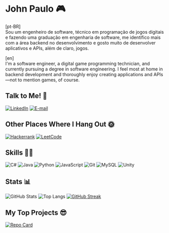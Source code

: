 # John Paulo 🎮

[pt-BR]  
Sou um engenheiro de software, técnico em programação de jogos digitais e fazendo uma graduação em engenharia de software, me identifico mais com a área backend no desenvolvimento e gosto muito de desenvolver aplicativos e APIs, além de claro, jogos.

[en]  
I'm a software engineer, a digital game programming technician, and currently pursuing a degree in software engineering. I feel most at home in backend development and thoroughly enjoy creating applications and APIs—not to mention games, of course.

## Talk to Me! 🤳

[![LinkedIn](https://img.shields.io/badge/LinkedIn-0077B5?style=for-the-badge&logo=linkedin&logoColor=white)](https://www.linkedin.com/in/john-barbosa-756850234/)
[![E-mail](https://img.shields.io/badge/-Email-000?style=for-the-badge&logo=microsoft-outlook&logoColor=007BFF)](mailto:johnpaulo0401@gmail.com)

## Other Places Where I Hang Out 🌞

[![Hackerrank](https://img.shields.io/badge/-Hackerrank-2EC866?style=for-the-badge&logo=HackerRank&logoColor=white)](https://hackerrank.com/profile/johnpaulo0401)
[![LeetCode](https://img.shields.io/badge/LeetCode-000000?style=for-the-badge&logo=LeetCode&logoColor=#d16c06)](https://leetcode.com/u/ManoJohnsons/)

## Skills 🐱‍👤

![C#](https://img.shields.io/badge/c%23-%23239120.svg?style=for-the-badge&logo=csharp&logoColor=white)
![Java](https://img.shields.io/badge/java-%23ED8B00.svg?style=for-the-badge&logo=openjdk&logoColor=white)
![Python](https://img.shields.io/badge/python-3670A0?style=for-the-badge&logo=python&logoColor=ffdd54)
![JavaScript](https://img.shields.io/badge/javascript-%23323330.svg?style=for-the-badge&logo=javascript&logoColor=%23F7DF1E)
![Git](https://img.shields.io/badge/git-%23F05033.svg?style=for-the-badge&logo=git&logoColor=white)
![MySQL](https://img.shields.io/badge/MySQL-00000F?style=for-the-badge&logo=mysql&logoColor=white)
![Unity](https://img.shields.io/badge/unity-%23000000.svg?style=for-the-badge&logo=unity&logoColor=white)

## Stats 📊

![GitHub Stats](https://github-readme-stats.vercel.app/api?username=ManoJohnsons&theme=transparent&bg_color=000&border_color=30A3DC&show_icons=true&icon_color=30A3DC&title_color=E94D5F&text_color=FFF)
![Top Langs](https://github-readme-stats-git-masterrstaa-rickstaa.vercel.app/api/top-langs/?username=ManoJohnsons&bg_color=000&border_color=30A3DC&title_color=E94D5F&text_color=FFF)
[![GitHub Streak](https://streak-stats.demolab.com/?user=ManoJohnsons&theme=bear&background=000&border=30A3DC&dates=FFF)](https://git.io/streak-stats)

## My Top Projects 😎

[![Repo Card](https://github-readme-stats.vercel.app/api/pin/?username=ManoJohnsons&repo=catbox-racing&bg_color=000&border_color=30A3DC&show_icons=true&icon_color=30A3DC&title_color=E94D5F&text_color=FFF)](https://github.com/ManoJohnsons/catbox-racing)

<!--
**ManoJohnsons/ManoJohnsons** is a ✨ _special_ ✨ repository because its `README.md` (this file) appears on your GitHub profile.

Here are some ideas to get you started:

- 🔭 I’m currently working on ...
- 🌱 I’m currently learning ...
- 👯 I’m looking to collaborate on ...
- 🤔 I’m looking for help with ...
- 💬 Ask me about ...
- 📫 How to reach me: ...
- 😄 Pronouns: ...
- ⚡ Fun fact: ...
-->
